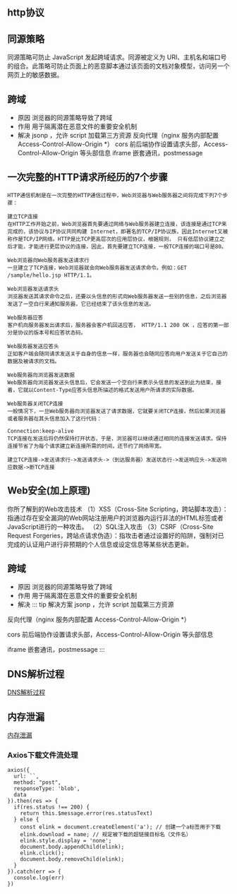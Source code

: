 ## http协议


## 同源策略
同源策略可防止 JavaScript 发起跨域请求。同源被定义为 URI、主机名和端口号的组合。此策略可防止页面上的恶意脚本通过该页面的文档对象模型，访问另一个网页上的敏感数据。

## 跨域
* 原因
浏览器的同源策略导致了跨域
* 作用
用于隔离潜在恶意文件的重要安全机制
* 解决
 jsonp ，允许 script 加载第三方资源
 反向代理（nginx 服务内部配置 Access-Control-Allow-Origin *）
 cors 前后端协作设置请求头部，Access-Control-Allow-Origin 等头部信息
 iframe 嵌套通讯，postmessage

## 一次完整的HTTP请求所经历的7个步骤

```
HTTP通信机制是在一次完整的HTTP通信过程中，Web浏览器与Web服务器之间将完成下列7个步骤：

建立TCP连接
在HTTP工作开始之前，Web浏览器首先要通过网络与Web服务器建立连接，该连接是通过TCP来完成的，该协议与IP协议共同构建 Internet，即著名的TCP/IP协议族，因此Internet又被称作是TCP/IP网络。HTTP是比TCP更高层次的应用层协议，根据规则， 只有低层协议建立之后才能，才能进行更层协议的连接，因此，首先要建立TCP连接，一般TCP连接的端口号是80。

Web浏览器向Web服务器发送请求行
一旦建立了TCP连接，Web浏览器就会向Web服务器发送请求命令。例如：GET /sample/hello.jsp HTTP/1.1。

Web浏览器发送请求头
浏览器发送其请求命令之后，还要以头信息的形式向Web服务器发送一些别的信息，之后浏览器发送了一空白行来通知服务器，它已经结束了该头信息的发送。

Web服务器应答
客户机向服务器发出请求后，服务器会客户机回送应答， HTTP/1.1 200 OK ，应答的第一部分是协议的版本号和应答状态码。

Web服务器发送应答头
正如客户端会随同请求发送关于自身的信息一样，服务器也会随同应答向用户发送关于它自己的数据及被请求的文档。

Web服务器向浏览器发送数据
Web服务器向浏览器发送头信息后，它会发送一个空白行来表示头信息的发送到此为结束，接着，它就以Content-Type应答头信息所描述的格式发送用户所请求的实际数据。

Web服务器关闭TCP连接
一般情况下，一旦Web服务器向浏览器发送了请求数据，它就要关闭TCP连接，然后如果浏览器或者服务器在其头信息加入了这行代码：

Connection:keep-alive
TCP连接在发送后将仍然保持打开状态，于是，浏览器可以继续通过相同的连接发送请求。保持连接节省了为每个请求建立新连接所需的时间，还节约了网络带宽。

建立TCP连接->发送请求行->发送请求头->（到达服务器）发送状态行->发送响应头->发送响应数据->断TCP连接
```

## Web安全(加上原理)
你所了解到的Web攻击技术
（1）XSS（Cross-Site Scripting，跨站脚本攻击）：指通过存在安全漏洞的Web网站注册用户的浏览器内运行非法的HTML标签或者JavaScript进行的一种攻击。
（2）SQL注入攻击
（3）CSRF（Cross-Site Request Forgeries，跨站点请求伪造）：指攻击者通过设置好的陷阱，强制对已完成的认证用户进行非预期的个人信息或设定信息等某些状态更新。

## 跨域
* 原因
  浏览器的同源策略导致了跨域
* 作用
  用于隔离潜在恶意文件的重要安全机制
* 解决
::: tip 解决方案
 jsonp ，允许 script 加载第三方资源

反向代理（nginx 服务内部配置 Access-Control-Allow-Origin *）

cors 前后端协作设置请求头部，Access-Control-Allow-Origin 等头部信息

iframe 嵌套通讯，postmessage
:::

## DNS解析过程
[DNS解析过程](https://cloud.tencent.com/developer/news/324975)

## 内存泄漏
[内存泄漏](http://www.ruanyifeng.com/blog/2017/04/memory-leak.html)


### Axios下载文件流处理

```
axios({
  url: ``,
  method: "post",
  responseType: 'blob',
  data
}).then(res => {
  if(res.status !== 200) {
    return this.$message.error(res.statusText)
  } else {
    const elink = document.createElement('a'); // 创建一个a标签用于下载
    elink.download = name; // 规定被下载的超链接目标名（文件名）
    elink.style.display = 'none';
    document.body.appendChild(elink);
    elink.click();
    document.body.removeChild(elink);
  }
}).catch(err => {
  console.log(err)
})
```
